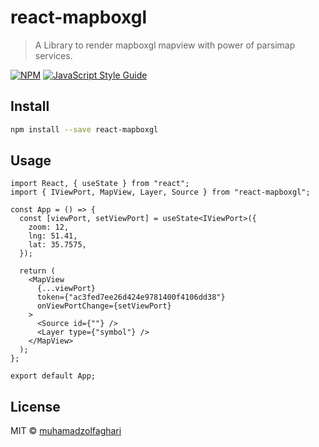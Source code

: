 # react-mapboxgl

> A Library to render mapboxgl mapview with power of parsimap services.

[![NPM](https://img.shields.io/npm/v/@parsimap/react-mapboxgl.svg)](https://www.npmjs.com/package/@parsimap/react-mapboxgl) [![JavaScript Style Guide](https://img.shields.io/badge/code_style-standard-brightgreen.svg)](https://standardjs.com)

## Install

```bash
npm install --save react-mapboxgl
```

## Usage

```tsx
import React, { useState } from "react";
import { IViewPort, MapView, Layer, Source } from "react-mapboxgl";

const App = () => {
  const [viewPort, setViewPort] = useState<IViewPort>({
    zoom: 12,
    lng: 51.41,
    lat: 35.7575,
  });

  return (
    <MapView
      {...viewPort}
      token={"ac3fed7ee26d424e9781400f4106dd38"}
      onViewPortChange={setViewPort}
    >
      <Source id={""} />
      <Layer type={"symbol"} />
    </MapView>
  );
};

export default App;
```

## License

MIT © [muhamadzolfaghari](https://github.com/muhamadzolfaghari)
